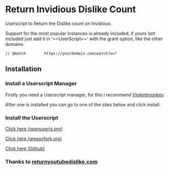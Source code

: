 # Return Invidious Dislike Count
Userscript to Return the Dislike count on Invidious.

Support for the most popular instances is already included, if yours isnt included just add it in '==UserScript==' with the grant option, like the other domains.

```
// @match        https://yourdomain.com/watch?v=*
```

## Installation

### Install a Userscript Manager
Firstly you need a Userscript manager, for this i recommend [Violentmonkey](https://violentmonkey.github.io/).

After one is installed you can go to one of the sites below and click install.

### Install the Userscript

[Click here (openuserjs.org)](https://openuserjs.org/scripts/poipa/Return_Dislike_Count_Invidious)

[Click here (greasyfork.org)](https://greasyfork.org/en/scripts/438162-return-dislike-count-invidious)

[Click here (Github)](https://github.com/jesperbakhandskemager/Return-Invidious-Dislike-Count/raw/master/return-invidious-dislike.user.js)

### Thanks to [returnyoutubedislike.com](https://returnyoutubedislike.com)
